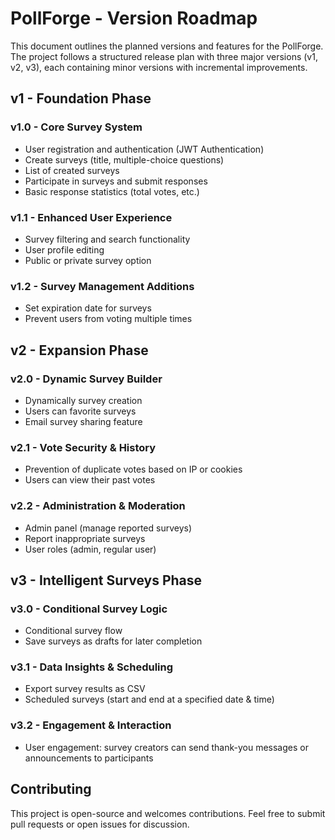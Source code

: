 # PollForge - Version Roadmap
This document outlines the planned versions and features for the PollForge. The project follows a structured release plan with three major versions (v1, v2, v3), each containing minor versions with incremental improvements.

## **v1 - Foundation Phase**
### **v1.0 - Core Survey System**
- User registration and authentication (JWT Authentication)
- Create surveys (title, multiple-choice questions)
- List of created surveys
- Participate in surveys and submit responses
- Basic response statistics (total votes, etc.)

### **v1.1 - Enhanced User Experience**
- Survey filtering and search functionality
- User profile editing
- Public or private survey option

### **v1.2 - Survey Management Additions**
- Set expiration date for surveys
- Prevent users from voting multiple times

## **v2 - Expansion Phase**
### **v2.0 - Dynamic Survey Builder**
- Dynamically survey creation
- Users can favorite surveys
- Email survey sharing feature

### **v2.1 - Vote Security & History**
- Prevention of duplicate votes based on IP or cookies
- Users can view their past votes

### **v2.2 - Administration & Moderation**
- Admin panel (manage reported surveys)
- Report inappropriate surveys
- User roles (admin, regular user)

## **v3 - Intelligent Surveys Phase**
### **v3.0 - Conditional Survey Logic**
- Conditional survey flow
- Save surveys as drafts for later completion

### **v3.1 - Data Insights & Scheduling**
- Export survey results as CSV
- Scheduled surveys (start and end at a specified date & time)

### **v3.2 - Engagement & Interaction**
- User engagement: survey creators can send thank-you messages or announcements to participants

## **Contributing**
This project is open-source and welcomes contributions. Feel free to submit pull requests or open issues for discussion.
